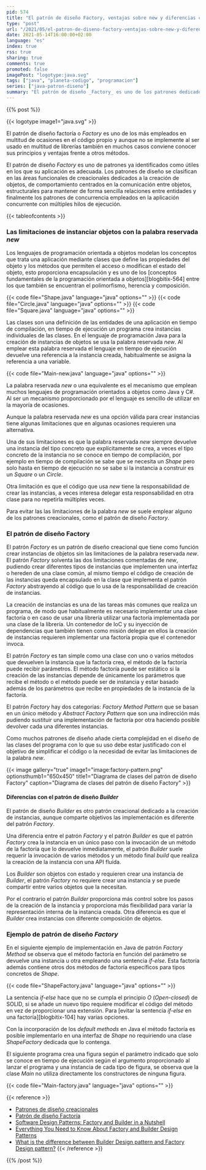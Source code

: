 ```yaml
---
pid: 574
title: "El patrón de diseño Factory, ventajas sobre new y diferencias con Builder"
type: "post"
url: "/2021/05/el-patron-de-diseno-factory-ventajas-sobre-new-y-diferencias-con-builder/"
date: 2021-05-14T16:00:00+02:00
language: "es"
index: true
rss: true
sharing: true
comments: true
promoted: false
imagePost: "logotype:java.svg"
tags: ["java", "planeta-codigo", "programacion"]
series: ["java-patron-diseno"]
summary: "El patrón de diseño _Factory_ es uno de los patrones dedicados a la creación de instancias. El patrón _Factory_ proporciona varias ventajas sobre la palabra reservada _new_ que proporcionan los lenguajes de programación orientada a objetos para la creación de instancias. Es muy utilizado en muchas librerías, en ocasiones también es necesario implementar una clase que implemente este patrón por lo que es muy útil conocer y usar este patrón en las ocasiones que sea adecuado."
---
```


{{% post %}}

{{< logotype image1="java.svg" >}}

El patrón de diseño factoría o _Factory_ es uno de los más empleados en multitud de ocasiones en el código propio y aunque no se implemente al ser usado en multitud de librerías también en muchos casos conviene conocer sus principios y ventajas frente a otros métodos.

El patrón de diseño _Factory_ es uno de patrones ya identificados como útiles en los que su aplicación es adecuada. Los patrones de diseño se clasifican en las áreas funcionales de creacionales dedicados a la creación de objetos, de comportamiento centrados en la comunicación entre objetos, estructurales para mantener de forma sencilla relaciones entre entidades y finalmente los patrones de concurrencia empleados en la aplicación concurrente con múltiples hilos de ejecución.

{{< tableofcontents >}}

### Las limitaciones de instanciar objetos con la palabra reservada _new_

Los lenguajes de programación orientada a objetos modelan los conceptos que trata una aplicación mediante clases que define las propiedades del objeto y los métodos que permiten el acceso o modifican el estado del objeto, esto proporciona encapsulación y es uno de los [conceptos fundamentales de la programación orientada a objetos][blogbitix-564] entre los que también se encuentran el polimorfismo, herencia y composición.

{{< code file="Shape.java" language="java" options="" >}}
{{< code file="Circle.java" language="java" options="" >}}
{{< code file="Square.java" language="java" options="" >}}

Las clases son una definición de las entidades de una aplicación en tiempo de compilación, en tiempo de ejecución un programa crea instancias individuales de las clases. En el lenguaje de programación Java para la creación de instancias de objetos se usa la palabra reservada _new_. Al emplear esta palabra reservada el lenguaje en tiempo de ejecución devuelve una referencia a la instancia creada, habitualmente se asigna la referencia a una variable.

{{< code file="Main-new.java" language="java" options="" >}}

La palabra reservada _new_ o una equivalente es el mecanismo que emplean muchos lenguajes de programación orientados a objetos como Java y C#. Al ser un mecanismo proporcionado por el lenguaje es sencillo de utilizar en la mayoría de ocasiones.

Aunque la palabra reservada _new_ es una opción válida para crear instancias tiene algunas limitaciones que en algunas ocasiones requieren una alternativa.

Una de sus limitaciones es que la palabra reservada _new_ siempre devuelve una instancia del tipo concreto que explícitamente se crea, a veces el tipo concreto de la instancia no se conoce en tiempo de compilación, por ejemplo en tiempo de compilación se sabe que se necesita un _Shape_ pero solo hasta en tiempo de ejecución no se sabe si la instancia a construir es un _Square_ o un _Circle_.

Otra limitación es que el código que usa _new_ tiene la responsabilidad de crear las instancias, a veces interesa delegar esta responsabilidad en otra clase para no repetirla múltiples veces.

Para evitar las las limitaciones de la palabra _new_ se suele emplear alguno de los patrones creacionales, como el patrón de diseño _Factory_.

### El patrón de diseño Factory

El patrón _Factory_ es un patrón de diseño creacional que tiene como función crear instancias de objetos sin las limitaciones de la palabra reservada _new_. El patrón _Factory_ solventa las dos limitaciones comentadas de _new_, pudiendo crear diferentes tipos de instancias que implementen una interfaz o hereden de una clase común, al mismo tiempo el código de creación de las instancias queda encapsulado en la clase que implementa el patrón _Factory_ abstrayendo al código que lo usa de la responsabilidad de creación de instancias.

La creación de instancias es una de las tareas más comunes que realiza un programa, de modo que habitualmente es necesario implementar una clase factoría o en caso de usar una librería utilizar una factoría implementada por una clase de la librería. Un contenedor de IoC y su inyección de dependencias que también tienen como misión delegar en ellos la creación de instancias requieren implementar una factoría propia que el contenedor invoca.

El patrón _Factory_ es tan simple como una clase con uno o varios métodos que devuelven la instancia que la factoría crea, el método de la factoría puede recibir parámetros. El método factoría puede ser estático si la creación de las instancias depende de únicamente los parámetros que recibe el método o el método puede ser de instancia y estar basado además de los parámetros que recibe en propiedades de la instancia de la factoría.

El patrón _Factory_ hay dos categorías: _Factory Method Pattern_ que se basan en un único método y _Abstract Factory Pattern_ que son una indirección más pudiendo sustituir una implementación de factoría por otra haciendo posible devolver cada una diferentes instancias.

Como muchos patrones de diseño añade cierta complejidad en el diseño de las clases del programa con lo que su uso debe estar justificado con el objetivo de simplificar el código o la necesidad de evitar las limitaciones de la palabra _new_.

{{< image
    gallery="true"
    image1="image:factory-pattern.png" optionsthumb1="650x450" title1="Diagrama de clases del patrón de diseño Factory"
    caption="Diagrama de clases del patrón de diseño Factory" >}}

#### Diferencias con el patrón de diseño _Builder_

El patrón de diseño _Builder_ es otro patrón creacional dedicado a la creación de instancias, aunque comparte objetivos las implementación es diferente del patrón _Factory_.

Una diferencia entre el patrón _Factory_ y el patrón _Builder_ es que el patrón _Factory_ crea la instancia en un único paso con la invocación de un método de la factoría que lo devuelve inmediatamente, el patrón _Builder_ suele requerir la invocación de varios métodos y un método final _build_ que realiza la creación de la instancia con una API fluída.

Los _Builder_ son objetos con estado y requieren crear una instancia de _Builder_, el patrón _Factory_ no requiere crear una instancia y se puede compartir entre varios objetos que la necesitan.

Por el contrario el patrón _Builder_ proporciona más control sobre los pasos de la creación de la instancia y proporciona más flexibilidad para variar la representación interna de la instancia creada. Otra diferencia es que el _Builder_ crea instancias con diferente composición de objetos.

### Ejemplo de patrón de diseño _Factory_

En el siguiente ejemplo de implementación en Java de patrón _Factory Method_  se observa que el método factoría en función del parámetro se devuelve una instancia u otra empleando una sentencia _if-else_. Esta factoría además contiene otros dos métodos de factoría específicos para tipos concretos de _Shape_.

{{< code file="ShapeFactory.java" language="java" options="" >}}

La sentencia _if-else_ hace que no se cumpla el principio _O_ (_Open-closed_) de SOLID, si se añade un nuevo tipo requiere modificar el código del método en vez de proporcionar una extensión. Para [evitar la sentencia _if-else_ en una factoría][blogbitix-104] hay varias opciones.

Con la incorporación de los _default methods_ en Java el método factoría es posible implementarlo en una interfaz de _Shape_ no requiriendo una clase _ShapeFactory_ dedicada que lo contenga.

El siguiente programa crea una figura según el parámetro indicado que solo se conoce en tiempo de ejecución según el argumento proporcionado al lanzar el programa y una instancia de cada tipo de figura, se observa que la clase _Main_ no utiliza directamente los constructores de ninguna figura.

{{< code file="Main-factory.java" language="java" options="" >}}

{{< reference >}}
* [Patrones de diseño creacionales](https://en.wikipedia.org/wiki/Software_design_pattern#Creational_patterns)
* [Patrón de diseño Factoría](http://www.oodesign.com/factory-pattern.html)
* [Software Design Patterns: Factory and Builder in a Nutshell](https://medium.com/javarevisited/design-patterns-101-factory-vs-builder-vs-fluent-builder-da2babf42113)
* [Everything You Need to Know About Factory and Builder Design Patterns](https://dzone.com/articles/everything-you-need-to-know-about-factory-and-buil)
* [What is the difference between Builder Design pattern and Factory Design pattern?](http://stackoverflow.com/questions/757743/what-is-the-difference-between-builder-design-pattern-and-factory-design-pattern)
{{< /reference >}}

{{% /post %}}
